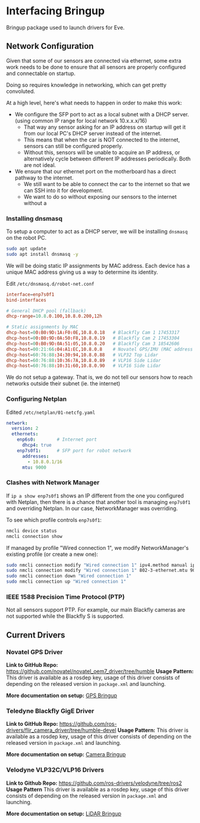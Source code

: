 # Interfacing Bringup

Bringup package used to launch drivers for Eve.

## Network Configuration
Given that some of our sensors are connected via ethernet, some extra work needs to be done to ensure that all sensors are properly configured and connectable on startup.

Doing so requires knowledge in networking, which can get pretty convoluted.

At a high level, here's what needs to happen in order to make this work:
- We configure the SFP port to act as a local subnet with a DHCP server. (using common IP range for local network 10.x.x.x/16)
  - That way any sensor asking for an IP address on startup will get it from our local PC's DHCP server instead of the internet.
  - This means that when the car is NOT connected to the internet, sensors can still be configured properly.
  - Without this, sensors will be unable to acquire an IP address, or alternatively cycle between different IP addresses periodically. Both are not ideal.
- We ensure that our ethernet port on the motherboard has a direct pathway to the internet.
  - We still want to be able to connect the car to the internet so that we can SSH into it for development.
  - We want to do so without exposing our sensors to the internet without a

### Installing dnsmasq
To setup a computer to act as a DHCP server, we will be installing `dnsmasq` on the robot PC.

```bash
sudo apt update
sudo apt install dnsmasq -y
```

We will be doing static IP assignments by MAC address. Each device has a unique MAC address giving us a way to determine its identity.

Edit `/etc/dnsmasq.d/robot-net.conf`

```conf
interface=enp7s0f1
bind-interfaces

# General DHCP pool (fallback)
dhcp-range=10.8.0.100,10.8.0.200,12h

# Static assignments by MAC
dhcp-host=00:B0:9D:1A:F0:0E,10.8.0.18   # Blackfly Cam 1 17453317
dhcp-host=00:B0:9D:0A:50:F8,10.8.0.19   # Blackfly Cam 2 17453304
dhcp-host=00:B0:9D:0A:51:05,10.8.0.20   # Blackfly Cam 3 18542606
dhcp-host=00:21:66:04:A1:EC,10.8.0.8    # Novatel GPS/IMU (MAC address on the GPS receiver is wrong by 1 byte)
dhcp-host=60:76:88:34:30:94,10.8.0.88   # VLP32 Top Lidar
dhcp-host=60:76:88:10:36:7A,10.8.0.89   # VLP16 Side Lidar
dhcp-host=60:76:88:10:31:60,10.8.0.90   # VLP16 Side Lidar
```

We do not setup a gateway. That is, we do not tell our sensors how to reach networks outside their subnet (ie. the internet)

### Configuring Netplan
Edited `/etc/netplan/01-netcfg.yaml`

```yaml
network:
  version: 2
  ethernets:
    enp6s0:        # Internet port
      dhcp4: true
    enp7s0f1:      # SFP port for robot network
      addresses:
        - 10.8.0.1/16
      mtu: 9000
```

### Clashes with Network Manager
If `ip a show enp7s0f1` shows an IP different from the one you configured with Netplan, then there is a chance that another tool is managing `enp7s0f1` and overriding Netplan. In our case, NetworkManager was overriding.

To see which profile controls `enp7s0f1`:

```bash
nmcli device status
nmcli connection show
```

If managed by profile "Wired connection 1", we modify NetworkManager's existing profile (or create a new one):

```bash
sudo nmcli connection modify "Wired connection 1" ipv4.method manual ipv4.addresses 10.8.0.1/16
sudo nmcli connection modify "Wired connection 1" 802-3-ethernet.mtu 9000
sudo nmcli connection down "Wired connection 1"
sudo nmcli connection up "Wired connection 1"
```

### IEEE 1588 Precision Time Protocol (PTP)

Not all sensors support PTP. For example, our main Blackfly cameras are not supported while the Blackfly S is supported.

## Current Drivers

### Novatel GPS Driver
**Link to GitHub Repo:** https://github.com/novatel/novatel_oem7_driver/tree/humble
**Usage Pattern:** This driver is available as a rosdep key, usage of this driver consists of depending on the released version in `package.xml` and launching.

**More documentation on setup:** [GPS Bringup](../sensor_interfacing/docs/gps_bringup.md)

### Teledyne Blackfly GigE Driver
**Link to GitHub Repo:** https://github.com/ros-drivers/flir_camera_driver/tree/humble-devel
**Usage Pattern:** This driver is available as a rosdep key, usage of this driver consists of depending on the released version in `package.xml` and launching.

**More documentation on setup:** [Camera Bringup](../sensor_interfacing/docs/camera_bringup.md)

### Velodyne VLP32C/VLP16 Drivers
**Link to Github Repo:** https://github.com/ros-drivers/velodyne/tree/ros2
**Usage Pattern** This driver is available as a rosdep key, usage of this driver consists of depending on the released version in `package.xml` and launching.

**More documentation on setup:** [LiDAR Bringup](../sensor_interfacing/docs/lidar_bringup.md)
